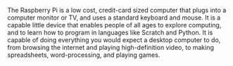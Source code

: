 The Raspberry Pi is a low cost, credit-card sized computer that plugs into a computer monitor or TV, and uses a standard keyboard and mouse. It is a capable little device that enables people of all ages to explore computing, and to learn how to program in languages like Scratch and Python. It is capable of doing everything you would expect a desktop computer to do, from browsing the internet and playing high-definition video, to making spreadsheets, word-processing, and playing games.
